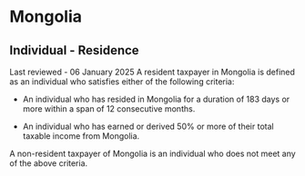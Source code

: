 # Mongolia
## Individual - Residence
Last reviewed - 06 January 2025
A resident taxpayer in Mongolia is defined as an individual who satisfies either of the following criteria:
  * An individual who has resided in Mongolia for a duration of 183 days or more within a span of 12 consecutive months.


  * An individual who has earned or derived 50% or more of their total taxable income from Mongolia.


A non-resident taxpayer of Mongolia is an individual who does not meet any of the above criteria.
